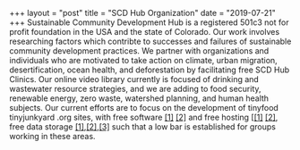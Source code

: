 +++
layout = "post"
title = "SCD Hub Organization"
date = "2019-07-21"
+++
Sustainable Community Development Hub is a registered 501c3 not for profit foundation in the USA and the state of Colorado.  Our work involves researching factors which contribte to successes and failures of sustainable community development practices.  We partner with organizations and individuals who are motivated to take action on climate, urban migration, desertification, ocean health, and deforestation by facilitating free SCD Hub Clinics.  Our online video library currently is focused of drinking and wastewater resource strategies, and we are adding to food security, renewable energy, zero waste, watershed planning, and human health subjects.  Our current efforts are to focus on the development of tinyfood tinyjunkyard .org sites, with free software <a href="https://github.com/tinyjunkyard/artkiosk_saleor">[1]</a> <a href="https://github.com/tinyfood/saleor-storefront">[2]</a> and free hosting [<a href="https://zeit.co">[1]</a> <a href="https://netlify.com">[2]</a>, free data storage <a href="https://github.com">[1]</a>,<a href="https://gitlab.com">[2]</a>,<a href="https://bitbucket.org">[3]</a> such that a low bar is established for groups working in these areas.
